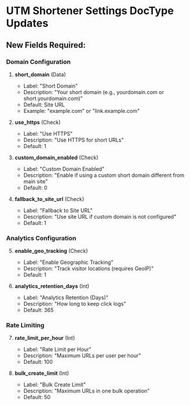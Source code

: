 # UTM Shortener Settings DocType Updates

## New Fields Required:

### Domain Configuration
1. **short_domain** (Data)
   - Label: "Short Domain"
   - Description: "Your short domain (e.g., yourdomain.com or short.yourdomain.com)"
   - Default: Site URL
   - Example: "example.com" or "link.example.com"

2. **use_https** (Check)
   - Label: "Use HTTPS"
   - Description: "Use HTTPS for short URLs"
   - Default: 1

3. **custom_domain_enabled** (Check)
   - Label: "Custom Domain Enabled"
   - Description: "Enable if using a custom short domain different from main site"
   - Default: 0

4. **fallback_to_site_url** (Check)
   - Label: "Fallback to Site URL"
   - Description: "Use site URL if custom domain is not configured"
   - Default: 1

### Analytics Configuration
5. **enable_geo_tracking** (Check)
   - Label: "Enable Geographic Tracking"
   - Description: "Track visitor locations (requires GeoIP)"
   - Default: 1

6. **analytics_retention_days** (Int)
   - Label: "Analytics Retention (Days)"
   - Description: "How long to keep click logs"
   - Default: 365

### Rate Limiting
7. **rate_limit_per_hour** (Int)
   - Label: "Rate Limit per Hour"
   - Description: "Maximum URLs per user per hour"
   - Default: 100

8. **bulk_create_limit** (Int)
   - Label: "Bulk Create Limit"
   - Description: "Maximum URLs in one bulk operation"
   - Default: 50

